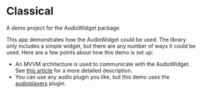 # Classical

A demo project for the AudioWidget package

This app demonstrates how the AudioWidget could be used. The library only includes a simple widget, but there are any number of ways it could be used. Here are a few points about how this demo is set up:

- An MVVM architecture is used to communicate with the AudioWidget. See [this article](https://medium.com/flutter-community/a-beginners-guide-to-architecting-a-flutter-app-1e9053211a74) for a more detailed description.
- You can use any audio plugin you like, but this demo uses the [audioplayers](https://pub.dev/packages/audioplayers) plugin.
